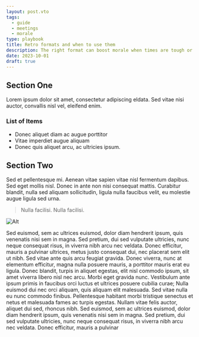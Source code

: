 ```yaml
---
layout: post.vto
tags:
  - guide
  - meetings
  - morale
type: playbook
title: Retro formats and when to use them
description: The right format can boost morale when times are tough or pave the way for change
date: 2023-10-01
draft: true
---
```


<!-- dummy text paragraph -->

## Section One

Lorem ipsum dolor sit amet, consectetur adipiscing eldata. Sed vitae nisi auctor,
convallis nisl vel, eleifend enim.

### List of Items

- Donec aliquet diam ac augue porttitor
- Vitae imperdiet augue aliquam
- Donec quis aliquet arcu, ac ultricies ipsum.

## Section Two

Sed et pellentesque mi. Aenean vitae sapien vitae nisl fermentum dapibus. Sed
eget mollis nisl. Donec in ante non nisi consequat mattis. Curabitur blandit,
nulla sed aliquam sollicitudin, ligula nulla faucibus velit, eu molestie augue
ligula sed urna.

> Nulla facilisi. Nulla facilisi.

![Alt](/img/dexter.png)

<!-- dummy text paragraph -->

Sed euismod, sem ac ultrices euismod, dolor diam hendrerit ipsum, quis venenatis
nisi sem in magna. Sed pretium, dui sed vulputate ultricies, nunc neque
consequat risus, in viverra nibh arcu nec veldata. Donec efficitur, mauris a
pulvinar ultrices, metus justo consequat dui, nec placerat sem elit ut nibh. Sed
vitae ante quis arcu feugiat gravida. Donec viverra, nunc at elementum
efficitur, magna nulla posuere mauris, a porttitor mauris erat eu ligula. Donec
blandit, turpis in aliquet egestas, elit nisl commodo ipsum, sit amet viverra
libero nisl nec arcu. Morbi eget gravida nunc. Vestibulum ante ipsum primis in
faucibus orci luctus et ultrices posuere cubilia curae; Nulla euismod dui nec
orci aliquam, quis aliquam elit malesuada. Sed vitae nulla eu nunc commodo
finibus. Pellentesque habitant morbi tristique senectus et netus et malesuada
fames ac turpis egestas. Nullam vitae felis auctor, aliquet dui sed, rhoncus
nibh. Sed euismod, sem ac ultrices euismod, dolor diam hendrerit ipsum, quis
venenatis nisi sem in magna. Sed pretium, dui sed vulputate ultricies, nunc
neque consequat risus, in viverra nibh arcu nec veldata. Donec efficitur, mauris a
pulvinar
